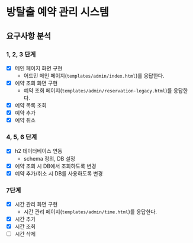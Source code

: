 # 방탈출 예약 관리 시스템

## 요구사항 분석

### 1, 2, 3 단계

- [x] 메인 페이지 화면 구현 
  - 어드민 메인 페이지(`templates/admin/index.html`)를 응답한다.
- [x] 예약 조회 화면 구현
  - 예약 조회 페이지(`templates/admin/reservation-legacy.html`)를 응답한다.
- [x] 예약 목록 조회
- [x] 예약 추가
- [x] 예약 취소

### 4, 5, 6 단계
- [x] h2 데이터베이스 연동
  - schema 정의, DB 설정
- [x] 예약 조회 시 DB에서 조회하도록 변경
- [x] 예약 추가/취소 시 DB를 사용하도록 변경

### 7단계
- [x] 시간 관리 화면 구현
  - 시간 관리 페이지(`templates/admin/time.html`)를 응답한다.
- [x] 시간 추가
- [x] 시간 조회
- [ ] 시간 삭제

